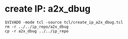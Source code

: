# create IP: a2x_dbug

```
$VIVADO -mode tcl -source tcl/create_ip_a2x_dbug.tcl
rm -r ../../ip_repo/a2x_dbug
cp -r a2x_dbug ../../ip_repo
```

